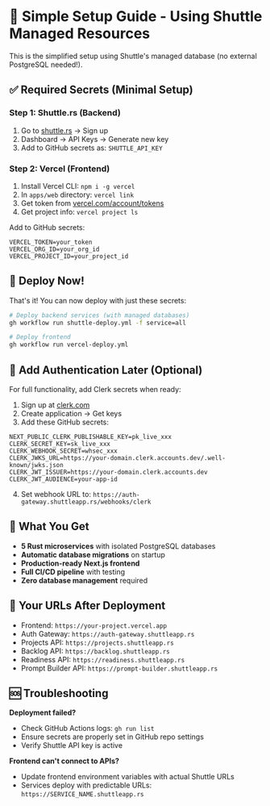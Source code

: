 # 🚀 Simple Setup Guide - Using Shuttle Managed Resources

This is the simplified setup using Shuttle's managed database (no external PostgreSQL needed!).

## ✅ Required Secrets (Minimal Setup)

### Step 1: Shuttle.rs (Backend)
1. Go to [shuttle.rs](https://shuttle.rs) → Sign up
2. Dashboard → API Keys → Generate new key
3. Add to GitHub secrets as: `SHUTTLE_API_KEY`

### Step 2: Vercel (Frontend)  
1. Install Vercel CLI: `npm i -g vercel`
2. In `apps/web` directory: `vercel link`
3. Get token from [vercel.com/account/tokens](https://vercel.com/account/tokens)
4. Get project info: `vercel project ls`

Add to GitHub secrets:
```
VERCEL_TOKEN=your_token
VERCEL_ORG_ID=your_org_id  
VERCEL_PROJECT_ID=your_project_id
```

## 🎯 Deploy Now!

That's it! You can now deploy with just these secrets:

```bash
# Deploy backend services (with managed databases)
gh workflow run shuttle-deploy.yml -f service=all

# Deploy frontend
gh workflow run vercel-deploy.yml
```

## 🔐 Add Authentication Later (Optional)

For full functionality, add Clerk secrets when ready:

1. Sign up at [clerk.com](https://clerk.com)
2. Create application → Get keys
3. Add these GitHub secrets:
```
NEXT_PUBLIC_CLERK_PUBLISHABLE_KEY=pk_live_xxx
CLERK_SECRET_KEY=sk_live_xxx
CLERK_WEBHOOK_SECRET=whsec_xxx
CLERK_JWKS_URL=https://your-domain.clerk.accounts.dev/.well-known/jwks.json
CLERK_JWT_ISSUER=https://your-domain.clerk.accounts.dev
CLERK_JWT_AUDIENCE=your-app-id
```

4. Set webhook URL to: `https://auth-gateway.shuttleapp.rs/webhooks/clerk`

## 📝 What You Get

- **5 Rust microservices** with isolated PostgreSQL databases
- **Automatic database migrations** on startup
- **Production-ready Next.js frontend** 
- **Full CI/CD pipeline** with testing
- **Zero database management** required

## 🔗 Your URLs After Deployment

- Frontend: `https://your-project.vercel.app`
- Auth Gateway: `https://auth-gateway.shuttleapp.rs`
- Projects API: `https://projects.shuttleapp.rs`
- Backlog API: `https://backlog.shuttleapp.rs`
- Readiness API: `https://readiness.shuttleapp.rs`  
- Prompt Builder API: `https://prompt-builder.shuttleapp.rs`

## 🆘 Troubleshooting

**Deployment failed?**
- Check GitHub Actions logs: `gh run list`
- Ensure secrets are properly set in GitHub repo settings
- Verify Shuttle API key is active

**Frontend can't connect to APIs?**
- Update frontend environment variables with actual Shuttle URLs
- Services deploy with predictable URLs: `https://SERVICE_NAME.shuttleapp.rs`
